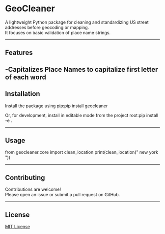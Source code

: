 # GeoCleaner

A lightweight Python package for cleaning and standardizing US street addresses before geocoding or mapping.  
It focuses on basic validation of place name strings.

---

## Features

-Capitalizes Place Names to capitalize first letter of each word
---

## Installation

Install the package using pip:pip install geocleaner



Or, for development, install in editable mode from the project root:pip install -e .


---

## Usage

from geocleaner.core import clean_location
print(clean_location("   new york  "))  


---

## Contributing

Contributions are welcome!  
Please open an issue or submit a pull request on GitHub.

---

## License

[MIT License](LICENSE) 

